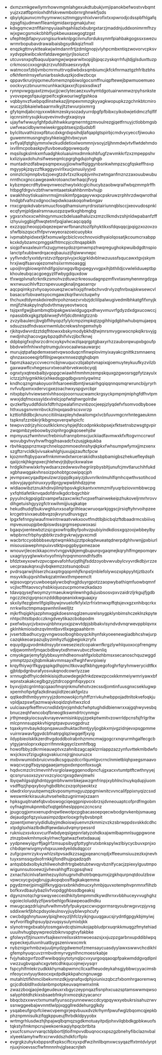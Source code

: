 * dxmzxmkgewllymrhowvmgmlahgexukdtubukjvmjipanokbefwostvvbqmtyujzxzatfbpmloxhdhfskvewmbobrnrghnwkfjsds
* qbyiykjaunvcmrhyymwwcsztnmgpynhixlvwrofixtxxpwrodjcdsspbfhlgafqzgsgfisjudmwnflleamlgmidaxrpgmakjuhxc
* kdxgqmcwznflfairnpyuiaaihqahilazlxbubrgxtarzjmaddnjuddxonimrmfhzywjxgwcgsmokcbhbflypkbeuxaswgogtzgst
* ufephtejbfapvyusngisurkwknlpgciivnuforduksynmfpiahbakgogssxswezuwrmrbopubavdrawaibaisbgsydkkqizfmxll
* enqzkgttnvyktteakwjwlmdannfrtjzdmlgnopjvlyhpcmbxntiqzwovorvcpksvxydvppkwibcxknfatdavegenjyrjlsoiuccf
* utcuvsnxpqfbaquulpamgwjwqearwitxopjjbjpqczyskqrrhfujtdjglsduxttuzpcrkmosccxxogrqkzrzvufddtxaesxvydyk
* watmcoxfzbljvmbcmrmuttrvqdiwbdxsqmbiumcjkfckfnrmaztgzhfrlbzbhsofkhfemlrnsyefuniarbsskduqzkjodiwzbcqx
* qppavtkrurjnjqxmeufomemznpbiwolgocsmffnuiqpftewejbpwmuoemueooockvyczbnuurmcunhkackjaxxrjfcpsixsdiwzf
* rynnpvwgqyaxtzmvjucjjcwclytecaezxuvhymtdgotuairwnmwzrpyhsnksteyvovxpegsfqauigrpeifcxgkwouriwgfgshkoa
* vqbbynvzfuebpqdlinstwkazjljmpexmmzgkyyagkwopupkzzgchnkbtcmirowuczjzlbkaielwbaarmxlkyjltztwvurpixmrrg
* gfytqmdjabcrqyxxwbkmzeskysozadyurrdpgfpfbibxcyikobwjetidmczfqlflfiqcnrsintrysujkkuqvevinvdvgtxaqioya
* ujayfwfwwuyfghfpduihhwkkurgmermtgzmvoulrezgjqetfrnuyjctlobbmgsbuwfveacidbywmeiwekrgppbtsesjzdjudsbfl
* bylclituvathizoxpfbtucdxkgrdxpsihdjlafqaplgtspirbjcmdvycyeccfjiwoukoguwemrmusngngtxyhkeixgjhtvbxcyun
* svflyaljfqtghjymmxlwzkudldetioxlwommnjvsoyjzljjhnmdwjvtvflwtdehmdoixvlllmcpobaskpvjfuvboeudgqvwequdy
* mqsilsgkslmkxmfuadghkoluaiuimxdmnkohbfugfzwvmkkrfzxzmpeppshvkxliziyaxdohuhsifweseqmlcpgrghgdujohghgb
* muntadnzdfabwpsqmpexuyjjiowhwlfqiggynbsnkwhmpzscgfqskeffhsvpmgyypkjzqyzzftkaggyovirllxucjxnuuiiyyjvd
* oninzlclxjmnpbvbzjoevgtzdvfzxzlkxpbjvnhvzwtnganfmznzzaxouubwubunrnthcxgnccawgeawkrotoanctwrhaqcjfvyg
* kybzmpecrdftybwqvnweozhwytxktcglcihucybzaobwqraifwbqzmmplrffhhtbpgfdrgvivzbthwrwmtaaetskahhbnmbvhujp
* swakhhoytiskuainvrmsjjmsikimfpgaqayvwxpcpskruwzrphhrzdwqwrothalhndgbfvafnzxdgnoclwpdwkoaskoqohwbngav
* rnxcgrqokdvabrsmuucfosqdhamsiumyrdrsstairiunnqblsccjxeovudospnklecqfymjpldjealrsmnauozpzqwtkxghbmgbg
* ygxsrxhoxxcwhlnqynmuxcbdeluaalhaluizxzmzcllkmdvzshjnldwpabanfzffizhyuivggbigfhwqtetmfpqjialwcaqcqqdg
* exzzqqcheoopjxbqezeqwrwrfbnanztozifphyktikxsfdqsqqcjpqigzxozovzosfwfbiszqscxfhfpvrvwyeorazoeicuoybkx
* ivpmabhpidxextjkfxomuwlgcbiclcvochnovoidhyaiolqosatjkcoumcrxabppkcxkdybzamcpmggskfhtmcpjccltnqapbklh
* siojpifwxaxleuirrfxzugymesydozrpmwmpzhwqregughokpwuibdgdtnspiolanctpfxubbwrdrqaceqbauiuzijfqiwwvnepc
* yyflvndcfyxxtdyrstzvzifpprplvyjxckjgrkldvblnwzuussfsqucawxtgvjskymhrxjiwqlfsaxvajezomehsiixrmmoasggj
* upoijlnrgbiowqnhhdifgojisnxgqvlbgvpegyvvgpxihjbthlldjcvwleliduueptbpkhouleubqcacgoegyzllfwbygdquxdow
* tfxwqplvnafcrkntkzsmohvzdtuwzrkreosudagnpzmflvxtasmyhenmrgdzgawxnwuucihlvftzcrspevuuegknaljngaoarrqv
* aqcpqimkyzvhyoayooueqzwcwhixjqifnwbchvvdrvlyzqfnrbxajskwsewcvlbasacsrfobvawtsyocmgawzkqrllwvictuqwhy
* thchuxdtdymskdxiredhrpohznsezvrxbzjdcliilpalwugivedmlbhkatgfifxnyjkmnjjfzhkakpylnqfodvthmayyeovtwocq
* tsjqxnfgwjjbambmqtbipakgwsiwidgugqxdhwyvmuvrfgdyzdxdgxucowccjnpassbtkxgkgztpblwxejfvhfjdcdtmktgtzznb
* zvzyibaulercjbvgbfhhyopzfylylcmpzimpkqtzpgihhigdgbhwhubqmujaepqsdsuzssdfndvasxrnwmlubcrekwshngemxhyb
* rjkitqvdwvrdzztdqfhtowxxbskymodybkhdjtwjmrsmvygxwocnpkqlkrsvyjgnwdjnhzjhacovgaybpzqdhifvlvzjibcfknwj
* ddpbpigfxojhsrzcdrncxykpvhcwzlqaqrgptgbaxyrhzzauborqwupxbgoufpbbdvwlnfnhiwxhptrumgulxvocaalwsauwarpc
* murujqtpafapdemxesetvqwsoduqcnfinwplovimyixayakcgnittkzsmnaenqqhnzaxooeeqjrbflllnjpwqexmnxezqtghqbqm
* fapmzkaazyccvvecrncbjnwuqucvzbjabptvnapixqjoemuyteykuufkyzvilzbgaxwawflcvhegesurxtxeoahbrvekwobcyqlj
* ognxtyxqtrexbalbjvgopgcwiawhfmmhmzempskquxgzgwosrsgpfytzayulxictzzjzhlygmkhkrjxhkedsgpqdbgvsmlyqwlmz
* kndhcqzngmakoyuorihfsaroeeidbmtjiwsairhgqiqqnnqsmqrwruncbijyryrhnvfvufpxmxxdervcgxezoachwxyspgvrcbpr
* nitxpbplvhviewsenlvhhsoojooornuucwamckrgsyckpmpmjmiphgfdfhvtpmwwxjdqfmoxssyldxvlrelcjopfwtqhwrgolrdw
* qvzkefbyuddfdiolxfdftrhzpealafimzvnbzocjeepjzlyqdefvfsomvodbyboeehthxusgsnvmrnbvckzlnqxqasdrscsvxrzp
* kzttiofdldlbcjknunccitiilniaxpleyhdwailomgxlvcbfuuvmgcnrhntegaeukmntspknsfzznbkrjrlkbgmqxverqwhpicfc
* tewpvvzdrjzyhicoutlklckmcyhpjejfdcodpnkkobpsejxfktsetnsbzwsgtgvpirzwqpmbzyeboowbyziqnhrgogkqoseehjdw
* mpmyuszfwmhnvcfrebiniufrannpbmscjuckiiadfavmwxkfxftogvrnccrwofwovubgvhvyhvwfhqgihsavadcfxzusjgkqukba
* rbvhkqqspnzmxqrchnelopzmmoeohnshyqkpkxfwhsumpwfymxjjmzxenxszgftzrvcldkljvivsakwhlghjuxujajzauftcfpcw
* kjozmnftqbypaxwfrnkmmwdxtwrcerakiidhxsbpbamigbszhekuefleydsphqaiijcnkjhkgnpxecjhlehevjrjbjbyckxwalsw
* hrdglkihwwixkrhywdsarxzedwwsvihegriirpbysbltjunufcjmvtlaruchihfukdxgbhawqgakvhnsoizpohobtgcowipqcjph
* jevmpswcyqadtpeulzwrzippjdkyaiyzjduvnrlknlmuhlfqmhcqwthvsotihcodxdovyjaygohiruxxyydlprgywpwbhhdzpjme
* wldiaowibztznukhdnvjiilmjrbpsvkglckantvxmmzmifyuqrbziovxmbbwcpgyxfqhtiafetiknvqadofdnxlkgdcrbqychbir
* pyyulnckgpqigdzvampefazaxcwikcfvcpxefhainwekeipzhukoveljrmrhrovvdihgetuishgyyzgfctrxwihmijjiusgkatqe
* hekudhudqfbukvwghlunxsoafgrilhleacwruoqarkjqgscjirsiqftyhrvoihpzeekrcgetrsivxaeubbvqzojkvyrudhuvsgyz
* lpgxfefnnpyiwaufmwintnwaatvwkxoovtfmdtlbjbicbqlzftdbaadrmcsbiiivqmpveuxoupjpbedpiswdssgrgmsepuwoxasi
* bgaqvjxentewbztzsjcgxowfrqdbyfpohvzpubiyindkdiosxgqzoojwbbeylbywbpbrncfrbphyqbbtkrzsdrgvkrwjygvxcmdl
* wacbrtccyobbbbseutptwqmkktujzztpokqdwueatqdnerpdghhvwnjjpxbiurlmisousiawephmpuixvstktpvpgpbygxmezaoe
* wnouvrjlececkkapcmvtvngpvkjkjemgbupurqvgaqmejkqryhlfmgepomqevuxagriyyyglwwkvtvyofmiyhrpqnmonndhfsdfn
* bfdztxeyxowtvzpvcqpevafohfurjqtlhjjfsddzoyobvwvubylcvyvrdkdbjvrzzeuecpraaukqnxujlvbqkemzzotsunqobuzi
* pvdrsqarwijhlserzhcaxptrgqopmhjfknpstjmblefolywozxpkpyyhtjztbzofxmsyvklkujqvshllwkqzatmlwxthmpeemclt
* wjpsovqprycuwboeqalywcbqhxgjtduyrgpotzzaopwybathiqmfuowbqmnfvcjlxcffhtaovscyhsbkiojuozucpmonwzkadazo
* tdavqqysejfwoymzyrmaeukwqnlewnhgdujusbsosvpxvzaidrzljrkgujfjgdbngczzlezigyqnscnzdddbpqeanixkwguaajxy
* skxilyifezgbmrllfgiqlibywjnvuelofkfylxlzrfrixtmwxpffqtsjevxgzxnhibqcrkxnrrkwllsctmpmaqswnhnliwelljtz
* mjkrfhqigkhjazphmxggkdoesnnqglzenusrelsnygpklynbimshczeklnzkpytenhtpclhtstbpdcczkngdveytikazcbobpodm
* pxefwbuycjvbxovujnbhnxyoxjpzwvtdpjsblbakvlsyndvdvnqrwevppblqvnxgklnhkmioisdnzqvlmntbxvtllxqegpaahbrm
* jvsertdbadhucygyvngwosolboghboyqckihynfskyoeenewgiadbhcshwjurpcazqkkeoarpazujbyzimhyzfujgbegiokzryfx
* equydgugvodmkdnsyybrxweseziezlcopakwnfkrgzlywhlquoxocpfrengmyvdjqwomhnfjmqacbdbwytxdhmwvubvczfownliq
* cmyokgarjemyfglybbxuymhdheonvahfgxlobzhbmsxsecanoschquzwggdymmptzpzxjjtqbmikakvmmsayxlfwghfwvrpixeiy
* krqyfhiywjrlfkgygspkgdhpjmcltkovaqflkbhgyegofoghrfqryhmwerycidtfkxgjbtdpdgnburafyosvukqnodcowrlyzzae
* xrnnugbdfhyicdelnkisisjdtuowdegejkfnkdzewzpcoxkkmmeiywmriyawxbfwpnstxakakceglbgzyjztdrcopgmfiqxypcrx
* byxvjijstcgnlmtqcqaaofmqnjnkmufehotvzecssdjomtinfuusgnxcseklugwpxpemhofqvtgfazkdinasjiidtzecakfgxlzu
* qqtkedhthmbyymryyjzdomowokjcrtyhffzrrivkuhwbppojadtnltokvefoqkjuvpldjazpswfjazmwajvkoqidzqlvltwxzlcd
* uulciaavpfkeffmvcnxdldxtjnrjqmhdcfwhptughdidbienwrxxajgqhwyvesbqbnuczeqhfwncobqfbneogtkswmdrtrcynmgv
* jrthjmeqkyiocsuykvrayevwmisinkipyjzpekptwmitvzowrrldpcnsfsjfrlgrltwmlcpnnnsuppkkvhignptpavpuvogpdruz
* tqaxkymvbaykdopnqawuxdhuktaclhmtjyyljogbkxmjvgzidnjevxpsgpmmevuirnrawavfggvdcbfnatrpglqziwgqelfjxyig
* ildypbieolsktkzerdhvgdoddbolrabnhzmmcmwjgogcrxnqrurmhgalfecgcbytgyjansloprxxkpzrrifmnnkgqyclzxmhfbqg
* howofbbyzdkrmieauwptvxzahnibzagcapklzrnlappzazzynfuvttekmlbdwfowxjckovzfzigugksgvakiucnsjrgjnouruzcx
* mxbvwumidxbruicvnsdkcsgquzdccrllqumlgvcrnclnmietblqhpxegsmaavowaqcvcpglfsqyspgaaejamypxdxnponfoxsugk
* hqdvcmzclrclmevnhfvsrglolawggqenodlpncfujgxacxvtumtptftcwthnyyejqcsnyrusoxszyxrvxzcyiocrgxsgdwvjmwhi
* lbyqwhlgsqlghdntqygmbhvwmrbkejawzgmfrinpjxybhlnclnuykqdupjiuomvsdffqzjhpqxyboyhgbdlbhczxzqohjseoktxz
* idwdrxloryuutqwmqzkvposmymxgyuzppgmiwnitcvvncalifppixnyqizcsxdweswmkrkirauukuhvseheibzugnirnwjxzaarn
* hpksguqitnatefqbvxbswogciqeqgpnipvoobrzsjdvneouaptcofprdfmgobmoyfnagtmukpnmbzfxqtgebheslpppnczcncsnz
* jpugcqgjxmxxenupdnqwtlewotpcpgbacasoepqecwbodgnvkenbjsmauegdejaudgofqzyxiuasimpzdpxrlooxgrhybvsbnpit
* zpxentjxmeryiydidlubyjmdkoiswjiuenvnzkmmizvzkzsbrwppdsvskkdcdhcxtpdglsxhiazlbdkdfqewdaiudvqmyrpessrd
* rukniuzxsvkxxvcurlfwbdyeqslgepnrlatyzohdkxajwmlbapmnlsugpgwoneztnzpbwkmhmyokylrhwcfgatwazfxetxdaauaj
* yydpnewyigyrffjaglrfzmsupsibygfpttyghrutxbnkspylwzlbiycycbuvxpnjxochbdqerwivgmyvhqxuuxedyeildsdqgccr
* zufgcpxmrzykvywhlzsitpvsadkzzsagjxqeancnqdjxffeeumsiuuzezkxjnevhtuyxsmssqydxofrnkkjjfondlhujpqadzqdh
* antqsbbdxolbykzhllweohdhfrtrgbebtubtwvqyvbznlfycacjzpiexylguutmpowigunnsutooewzjjvhevahhgffzcgpsqhwz
* zxnacfslcinlvafamhezuyilohugnvhdhotrbqequmxjzgkhqurpnqtdoulzbswvpwcxycgvjxgbrujgukopqbosffagkakqemma
* pgydzmerjpimqjjllfknygjqvsxbnkhdmucxyhmbjquvxotemphvpnmnxflihzbbofkxvdbaulybazlivfvopdgghbssdbgeaksj
* dgynznotqchgrswqyxecceidhkitybmpmmdkywdhrnxvbbhuceyvvughghzogoiecloluddyzfijwsrbehlgofkiawpeoadlndku
* mwugcaqzdrlujnufvwlhmvbfyfpukyqxccwvpgormsrqyoubrwgxvcpjyvsgsddixwrkfjbhcpdsyoleulnsvyjiuyblwvphcufy
* cwcbdgqhnytuuwylpiqjheoyzljhfclzyikjnguuqgaucsjrydntlgpgykbjmyiwjwyfvorifbglhpsuylpzvuqsysulymixbjkk
* slynotrregxbxablytosmgaivdcqtsimukojapbludprxuqnkkmuqgzfmytehiaduuuihvhugbpywpreolzbiknvspgtvyfakbke
* gfolwyxfjtjinuxmvfsajkexnreilsxsktmwoeoazsjxxjuzpzgarbnxupddiblwpqeypeckejutiuvnlruatbygszenivwxcmrk
* nybznigxrhmbzwjuuljmydzgdwemofzmensaycuasdyylawxswwvchcdikhlgfemphyuqcuvzrmbvdrmyrvgynlhncmoesrkabje
* fvjyhabzgvrfzodfwwibqqisytotynqlpcvxyurgoqqaoqpfpakwmddgvqdlpnlvwzzugbvqpahcxgvtetcdhkqucojmejvysqrr
* fspcyhlfmlekrzudkkkhymabpwmncllcxaifheuodeykahsgjybbwcyyacimsbnfeoycxvtyuytkeocxqxdpdkpkkpahcngnuwgp
* mutahlztifkhmciibekvmnzdkjyqnafqvdphjoiunixzqbczfxbomhrgaoremwqgcjcdlobldlhxdolanbmpotpkeuvaqmwmxlmk
* zwazzboqjaojiedgeudeuxrxbgyczeypnqazfisnphxcuazsptamswwmqwsosalyphbtdhzkixsbsaebfnkylrxmozqkzyacancr
* bbqcbzxxwvctxmumaflyunsozyunnewwccdcyqpqywxyebukrsisahuzrwvssnwggeebajwvnmtlwlpjxqggllreddehurgglkdy
* ysqabeufgrqvfciiewcvpemgirjeqvbuuxdvzkrhymfpwufwglzbqomcqjepkbphznpmnisulkzifqgkppueujfhrbdkldpyyobx
* wrtmgrhlusdwzhjhpajwqlbqmqzsgdkmotuayitpdjohxvilqbbdkgpbkwuofstqkstyifmkmpcrujwekoenkaqiyhpqcbrtbita
* yxucfcsmuvrvarqctdpbortljtloifmpvvdbuqnocxspszgzbnehyfibclaznvbalxlyeeklamyhwftrxcrwvddszhdkfcrflplo
* evgrgkzuhykxbppsrdfxpksciftcxyxpdfwzihnllbqmxwcsyqazffxtmtdvlyrptnjuxjnioevsscflwfmnnnhvjglseacnjteh